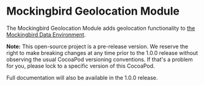 Mockingbird Geolocation Module
==============================
The Mockingbird Geolocation Module adds geolocation functionality to [the Mockingbird Data Environment](https://github.com/emaloney/MBDataEnvironment).

**Note:** This open-source project is a pre-release version. We reserve the right to make breaking changes at any time prior to the 1.0.0 release without observing the usual CocoaPod versioning conventions. If that's a problem for you, please lock to a specific version of this CocoaPod.

Full documentation will also be available in the 1.0.0 release.
